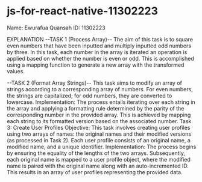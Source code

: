 # js-for-react-native-11302223
Name: Ewurafua Quansah
ID: 11302223

EXPLANATION
--TASK 1 (Process Array)--
The aim of this task is to square even numbers that have been inputted and multiply inputted odd numbers by three. In this task, each number in the array is iterated an operation is applied based on whether the number is even or odd. This is accomplished using a mapping function to generate a new array with the transformed values.

--TASK 2 (Format Array Strings)--
This task aims to modify an array of strings according to a corresponding array of numbers. For even numbers, the strings are capitalized; for odd numbers, they are converted to lowercase.
Implementation: The process entails iterating over each string in the array and applying a formatting rule determined by the parity of the corresponding number in the provided array. This is achieved by mapping each string to its formatted version based on the associated number.
Task 3: Create User Profiles
Objective: This task involves creating user profiles using two arrays of names: the original names and their modified versions (as processed in Task 2). Each user profile consists of an original name, a modified name, and a unique identifier.
Implementation: The process begins by ensuring the equality of the lengths of the two arrays. Subsequently, each original name is mapped to a user profile object, where the modified name is paired with the original name along with an auto-incremented ID. This results in an array of user profiles representing the provided data.